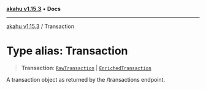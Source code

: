 [**akahu v1.15.3**](../README.md) • **Docs**

***

[akahu v1.15.3](../README.md) / Transaction

# Type alias: Transaction

> **Transaction**: [`RawTransaction`](RawTransaction.md) \| [`EnrichedTransaction`](EnrichedTransaction.md)

A transaction object as returned by the /transactions endpoint.
